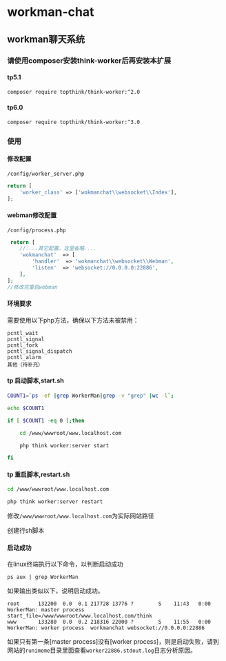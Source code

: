 # workman-chat

## workman聊天系统

### 请使用composer安装**think-worker**后再安装本扩展

#### tp5.1

```bash
composer require topthink/think-worker:^2.0
```

#### tp6.0

```bash
composer require topthink/think-worker:^3.0
```

### 使用

#### 修改配置

`/config/worker_server.php`

```php
return [
    'worker_class' => ['wokmanchat\\websocket\\Index'],
];
```

#### webman修改配置

`/config/process.php`

```php
 return [
    //....其它配置，这里省略....
    'wokmanchat'  => [
        'handler'  => 'wokmanchat\\websocket\\Webman',
        'listen'  => 'websocket://0.0.0.0:22886',
    ],
];
//修改完重启webman
```

#### 环境要求

需要使用以下php方法，确保以下方法未被禁用：

```
pcntl_wait
pcntl_signal
pcntl_fork
pcntl_signal_dispatch
pcntl_alarm
其他（待补充）
```

#### tp 启动脚本,start.sh

```bash
COUNT1=`ps -ef |grep WorkerMan|grep -v "grep" |wc -l`;

echo $COUNT1

if [ $COUNT1 -eq 0 ];then

    cd /www/wwwroot/www.localhost.com

    php think worker:server start

fi
```

#### tp 重启脚本,restart.sh

```bash
cd /www/wwwroot/www.localhost.com

php think worker:server restart
```

修改`/www/wwwroot/www.localhost.com`为实际网站路径

创建行sh脚本

#### 启动成功

在linux终端执行以下命令，以判断启动成功

`ps aux | grep WorkerMan`

如果输出类似以下，说明启动成功。

```
root      132200  0.0  0.1 217728 13776 ?        S    11:43   0:00 WorkerMan: master process  start_file=/www/wwwroot/www.localhost.com/think
www       133280  0.0  0.2 218316 22000 ?        S    11:55   0:00 WorkerMan: worker process  workmanchat websocket://0.0.0.0:22886
```

如果只有第一条[master process]没有[worker process]，则是启动失败，请到网站的`runimeme`目录里面查看`worker22886.stdout.log`日志分析原因。